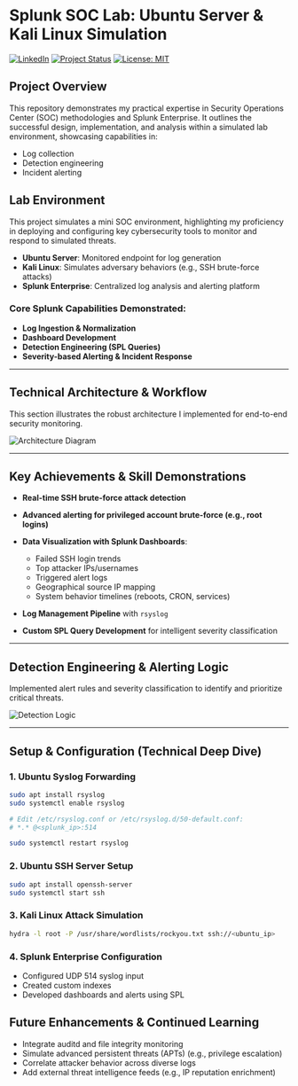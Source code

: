 # Splunk SOC Lab: Ubuntu Server & Kali Linux Simulation
[![LinkedIn](https://img.shields.io/badge/LinkedIn-Connect-blue?logo=linkedin&style=flat-square)](https://www.linkedin.com/in/salman-al-mutairi-305s/) [![Project Status](https://img.shields.io/badge/status-active-brightgreen?style=flat-square)](https://github.com/R0salman/splunk-homelab-siem) [![License: MIT](https://img.shields.io/badge/license-MIT-blue.svg?style=flat-square)](https://opensource.org/licenses/MIT)
##  Project Overview

This repository demonstrates my practical expertise in Security Operations Center (SOC) methodologies and Splunk Enterprise. It outlines the successful design, implementation, and analysis within a simulated lab environment, showcasing capabilities in:

- Log collection
- Detection engineering
- Incident alerting

## Lab Environment

This project simulates a mini SOC environment, highlighting my proficiency in deploying and configuring key cybersecurity tools to monitor and respond to simulated threats.

- **Ubuntu Server**: Monitored endpoint for log generation  
- **Kali Linux**: Simulates adversary behaviors (e.g., SSH brute-force attacks)  
- **Splunk Enterprise**: Centralized log analysis and alerting platform

### Core Splunk Capabilities Demonstrated:

- **Log Ingestion & Normalization**  
- **Dashboard Development**  
- **Detection Engineering (SPL Queries)**  
- **Severity-based Alerting & Incident Response**

---

## Technical Architecture & Workflow

This section illustrates the robust architecture I implemented for end-to-end security monitoring.

![Architecture Diagram](./imgs/architecture.png)

---

##  Key Achievements & Skill Demonstrations

- **Real-time SSH brute-force attack detection**
- **Advanced alerting for privileged account brute-force (e.g., root logins)**
- **Data Visualization with Splunk Dashboards**:
  - Failed SSH login trends
  - Top attacker IPs/usernames
  - Triggered alert logs
  - Geographical source IP mapping
  - System behavior timelines (reboots, CRON, services)

- **Log Management Pipeline** with `rsyslog`
- **Custom SPL Query Development** for intelligent severity classification

---

## Detection Engineering & Alerting Logic

Implemented alert rules and severity classification to identify and prioritize critical threats.

![Detection Logic](./imgs/detection_logic.png)

---

## Setup & Configuration (Technical Deep Dive)

### 1. Ubuntu Syslog Forwarding
```bash
sudo apt install rsyslog
sudo systemctl enable rsyslog

# Edit /etc/rsyslog.conf or /etc/rsyslog.d/50-default.conf:
# *.* @<splunk_ip>:514

sudo systemctl restart rsyslog
```

### 2. Ubuntu SSH Server Setup
```bash
sudo apt install openssh-server
sudo systemctl start ssh
```

### 3. Kali Linux Attack Simulation
```bash
hydra -l root -P /usr/share/wordlists/rockyou.txt ssh://<ubuntu_ip>
```

### 4. Splunk Enterprise Configuration
- Configured UDP 514 syslog input
- Created custom indexes
- Developed dashboards and alerts using SPL

## Future Enhancements & Continued Learning
- Integrate auditd and file integrity monitoring
- Simulate advanced persistent threats (APTs) (e.g., privilege escalation)
- Correlate attacker behavior across diverse logs
- Add external threat intelligence feeds (e.g., IP reputation enrichment)
